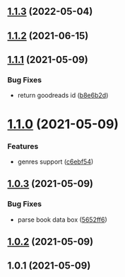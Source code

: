 ## [1.1.3](https://github.com/shakogegia/goodreads-parser/compare/1.1.2...1.1.3) (2022-05-04)

## [1.1.2](https://github.com/shakogegia/goodreads-parser/compare/1.1.1...1.1.2) (2021-06-15)

## [1.1.1](https://github.com/shakogegia/goodreads-parser/compare/1.1.0...1.1.1) (2021-05-09)


### Bug Fixes

* return goodreads id ([b8e6b2d](https://github.com/shakogegia/goodreads-parser/commit/b8e6b2d63fde773164e40d7534331c0dcc25b17f))

# [1.1.0](https://github.com/shakogegia/goodreads-parser/compare/1.0.3...1.1.0) (2021-05-09)


### Features

* genres support ([c6ebf54](https://github.com/shakogegia/goodreads-parser/commit/c6ebf5470c1cacfba086d70943cd0563a1246a67))

## [1.0.3](https://github.com/shakogegia/goodreads-parser/compare/1.0.2...1.0.3) (2021-05-09)


### Bug Fixes

* parse book data box ([5652ff6](https://github.com/shakogegia/goodreads-parser/commit/5652ff61b179b514a29961431d22e41eb34ec059))

## [1.0.2](https://github.com/shakogegia/goodreads-parser/compare/1.0.1...1.0.2) (2021-05-09)

## 1.0.1 (2021-05-09)

